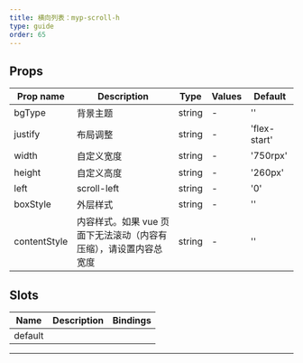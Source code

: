 ```yaml
---
title: 横向列表：myp-scroll-h
type: guide
order: 65
---
```


## Props

| Prop name    | Description                                                       | Type   | Values | Default      |
| ------------ | ----------------------------------------------------------------- | ------ | ------ | ------------ |
| bgType       | 背景主题                                                          | string | -      | ''           |
| justify      | 布局调整                                                          | string | -      | 'flex-start' |
| width        | 自定义宽度                                                        | string | -      | '750rpx'     |
| height       | 自定义高度                                                        | string | -      | '260px'      |
| left         | scroll-left                                                       | string | -      | '0'          |
| boxStyle     | 外层样式                                                          | string | -      | ''           |
| contentStyle | 内容样式。如果 vue 页面下无法滚动（内容有压缩），请设置内容总宽度 | string | -      | ''           |

## Slots

| Name    | Description | Bindings |
| ------- | ----------- | -------- |
| default |             |          |

---

